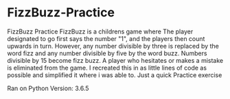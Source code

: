 # FizzBuzz-Practice
FizzBuzz Practice
FizzBuzz is a childrens game where The player designated to go first says the number "1", and the players then count upwards in turn. However, any number divisible by three is replaced by the word fizz and any number divisible by five by the word buzz. Numbers divisible by 15 become fizz buzz. A player who hesitates or makes a mistake is eliminated from the game.
I recreated this in as little lines of code as possible and simplified it where i was able to. 
Just a quick Practice exercise

Ran on Python Version: 3.6.5
